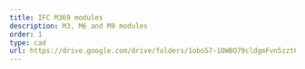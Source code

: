 ```yaml
---
title: IFC M369 modules
description: M3, M6 and M9 modules
order: 1
type: cad
url: https://drive.google.com/drive/folders/1oboS7-1OWBO79cldgmFvn5zztCmbTK6Y?usp=sharing
---
```

